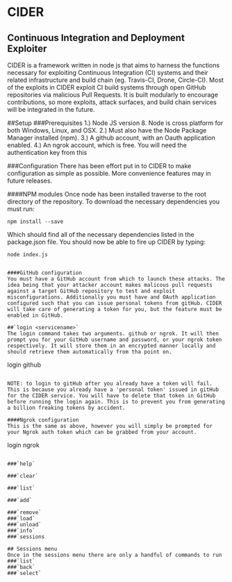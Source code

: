 # CIDER
## Continuous Integration and Deployment Exploiter

CIDER is a framework written in node js that aims to harness the functions necessary for exploiting Continuous Integration (CI) systems and their related infrastructure and build chain (eg. Travis-CI, Drone, Circle-CI). Most of the exploits in CIDER exploit CI build systems through open GitHub repositories via malicious Pull Requests. It is built modularly to encourage contributions, so more exploits, attack surfaces, and build chain services will be integrated in the future.


##Setup
###Prerequisites
1.) Node JS version 8. Node is cross platform for both Windows, Linux, and OSX. 
2.) Must also have the Node Package Manager installed (npm).
3.) A github account, with an Oauth application enabled.
4.) An ngrok account, which is free. You will need the authentication key from this

###Configuration
There has been effort put in to CIDER to make configuration as simple as possible. More convenience features may in future releases.

####NPM modules
Once node has been installed traverse to the root directory of the repository. To download the necessary dependencies you must run:
```
npm install --save
```
Which should find all of the necessary dependencies listed in the package.json file. You should now be able to fire up CIDER by typing:
```
node index.js


####GitHub configuration
You must have a GitHub account from which to launch these attacks. The idea being that your attacker account makes malicous pull requests against a target GitHub repository to test and exploit misconfigurations. Additionally you must have and OAuth application configured such that you can issue personal tokens from gitHub. CIDER will take care of generating a token for you, but the feature must be enabled in GitHub.

##`login <servicename>`
The login command takes two arguments. github or ngrok. It will then prompt you for your GitHub username and password, or your ngrok token respectively. It will store them in an encrypted manner locally and should retrieve them automatically from tha point on. 
```
login github
```

NOTE: to login to gitHub after you already have a token will fail. This is because you already have a 'personal token' issued in gitHub for the CIDER service. You will have to delete that token in GitHub before running the login again. This is to prevent you from generating a billion freaking tokens by accident. 

####Ngrok configuration
This is the same as above, however you will simply be prompted for your Ngrok auth token which can be grabbed from your account. 
```
login ngrok
```

###`help`

###`clear`

###`list`

###`add`

###`remove`
###`load`
###`unload`
###`info`
###`sessions

## Sessions menu
Once in the sessions menu there are only a handful of commands to run
###`list`
###`back`
###`select`
